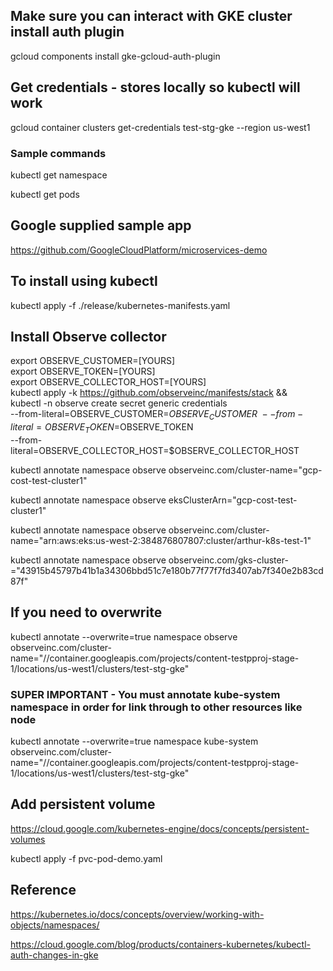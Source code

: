 
## Make sure you can interact with GKE cluster install auth plugin
gcloud components install gke-gcloud-auth-plugin

## Get credentials - stores locally so kubectl will work
gcloud container clusters get-credentials test-stg-gke --region us-west1


### Sample commands
kubectl get namespace

kubectl get pods

## Google supplied sample app

https://github.com/GoogleCloudPlatform/microservices-demo

## To install using kubectl
kubectl apply -f ./release/kubernetes-manifests.yaml

## Install Observe collector
export OBSERVE_CUSTOMER=[YOURS]\
export OBSERVE_TOKEN=[YOURS] \
export  OBSERVE_COLLECTOR_HOST=[YOURS] \
kubectl apply -k https://github.com/observeinc/manifests/stack && \
	kubectl -n observe create secret generic credentials \
	--from-literal=OBSERVE_CUSTOMER=$OBSERVE_CUSTOMER \
	--from-literal=OBSERVE_TOKEN=$OBSERVE_TOKEN \
  	--from-literal=OBSERVE_COLLECTOR_HOST=$OBSERVE_COLLECTOR_HOST

kubectl annotate namespace observe observeinc.com/cluster-name="gcp-cost-test-cluster1"

kubectl annotate namespace observe eksClusterArn="gcp-cost-test-cluster1"

kubectl annotate namespace observe observeinc.com/cluster-name="arn:aws:eks:us-west-2:384876807807:cluster/arthur-k8s-test-1"

kubectl annotate namespace observe observeinc.com/gks-cluster-="43915b45797b41b1a34306bbd51c7e180b77f77f7fd3407ab7f340e2b83cd87f"

## If you need to overwrite
kubectl annotate --overwrite=true namespace observe observeinc.com/cluster-name="//container.googleapis.com/projects/content-testpproj-stage-1/locations/us-west1/clusters/test-stg-gke"

### SUPER IMPORTANT - You must annotate kube-system namespace in order for link through to other resources like node
kubectl annotate --overwrite=true namespace kube-system observeinc.com/cluster-name="//container.googleapis.com/projects/content-testpproj-stage-1/locations/us-west1/clusters/test-stg-gke"

## Add persistent volume
https://cloud.google.com/kubernetes-engine/docs/concepts/persistent-volumes

kubectl apply -f pvc-pod-demo.yaml
## Reference
https://kubernetes.io/docs/concepts/overview/working-with-objects/namespaces/

https://cloud.google.com/blog/products/containers-kubernetes/kubectl-auth-changes-in-gke